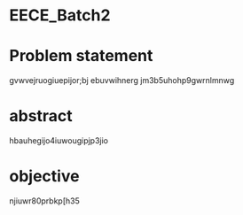 # EECE_Batch2

# Problem statement
gvwvejruogiuepijor;bj ebuvwihnerg jm3b5uhohp9gwrnlmnwg

# abstract
hbauhegijo4iuwougipjp3jio

# objective
njiuwr80prbkp[h35
